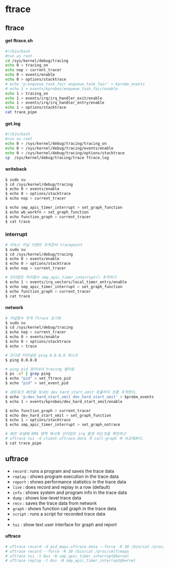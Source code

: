 # ftrace

## ftrace

#### get ftrace.sh

```sh
#!/bin/bash
#run as root
cd /sys/kernel/debug/tracing
echo 0 > tracing_on
echo nop > current_tracer
echo 0 > events/enable
echo 0 > options/stacktrace
# echo 'p:enqueue_task_fair enqueue_task_fair' > kprobe_events  
# echo 1 > events/kprobes/enqueue_task_fair/enable
echo 1 > tracing_on 
echo 1 > events/irq/irq_handler_exit/enable
echo 1 > events/irq/irq_handler_entry/enable
echo 1 > options/stacktrace
cat trace_pipe
```

#### get.log

```sh
#!/bin/bash
#run as root
echo 0 > /sys/kernel/debug/tracing/tracing_on
echo 0 > /sys/kernel/debug/tracing/events/enable
echo 0 > /sys/kernel/debug/tracing/options/stacktrace
cp  /sys/kernel/debug/tracing/trace ftrace.log
```

#### writeback

```sh
$ sudo su
$ cd /sys/kernel/debug/tracing
$ echo 0 > events/enable
$ echo 0 > options/stacktrace
$ echo nop > current_tracer

$ echo smp_apic_timer_interrupt > set_graph_function
$ echo wb_workfn > set_graph_function
$ echo function_graph > current_tracer
$ cat trace
```

### interrupt

```sh
# 리눅스 커널 이벤트 추적준비 tracepoint
$ sudo su
$ cd /sys/kernel/debug/tracing
$ echo 0 > events/enable
$ echo 0 > options/stacktrace
$ echo nop > current_tracer

# 인터럽트 처리함수 smp_apic_timer_interrupt() 추적하기
$ echo 1 > events/irq_vectors/local_timer_entry/enable
$ echo smp_apic_timer_interrupt > set_graph_function
$ echo function_graph > current_tracer
$ cat trace
```



#### network

```sh
# 커널함수 추적 ftrace 초기화 
$ sudo su
$ cd /sys/kernel/debug/tracing
$ echo nop > current_tracer
$ echo 0 > events/enable
$ echo 0 > options/stacktrace
$ echo > trace

# 또다른 터미널로 ping 8.8.8.8 테스트
$ ping 8.8.8.8

# ping pid 알아내서 tracing 필터링
$ ps -ef | grep ping
$ echo "pid" > set_ftrace_pid
$ echo "pid" > set_event_pid

# 네트워크 패킷을 보내는 dev_hard_start_xmit 호출까지 흐름 추적한다.
$ echo 'p:dev_hard_start_xmit dev_hard_start_xmit' > kprobe_events
$ echo 1 > events/kprobes/dev_hard_start_xmit/enable

$ echo function_graph > current_tracer
$ echo dev_hard_start_xmit > set_graph_function
$ echo 1 > options/stacktrace
$ echo smp_apic_timer_interrupt > set_graph_notrace

# 패킷 보낼때 DMA 영역 복사후 인터럽트 irq 발생 되는것을 확인하고
# uftrace tui -d client.uftrace.data 의 call-graph 와 비교해본다.
$ cat trace_pipe
```





## uftrace

- `record` : runs a program and saves the trace data
- `replay` : shows program execution in the trace data
- `report` : shows performance statistics in the trace data
- `live` : does record and replay in a row (default)
- `info` : shows system and program info in the trace data
- `dump` : shows low-level trace data
- `recv` : saves the trace data from network
- `graph` : shows function call graph in the trace data
- `script` : runs a script for recorded trace data
- 
- `tui` : show text user interface for graph and report

#### uftrace

```sh
# uftrace record -d pid_maps.uftrace.data --force -K 30 /bin/cat /proc/self/
# uftrace record --force -K 30 /bin/cat /proc/self/maps
# uftrace tui -t 8us -N smp_apic_timer_interrupt@kernel
# uftrace replay -t 8us -N smp_apic_timer_interrupt@kernel
```